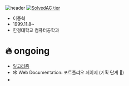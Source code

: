 ![header](https://capsule-render.vercel.app/api?type=waving&color=gradient&height=150&text=Junghyeok%20Lee&fontSize=40&fontAlign=30)
[![SolvedAC tier](http://mazassumnida.wtf/api/v2/generate_badge?boj=wndgur2)](https://solved.ac/wndgur2)

* 이중혁  
* 1999.11.8~  
* 한경대학교 컴퓨터공학과  

# 🔥 ongoing
- [알고리즘](https://github.com/leejunghyeokWN/study_algorithm)
- 🕸️ Web Documentation: 포트폴리오 페이지 (기획 단계 🐣)
- 
